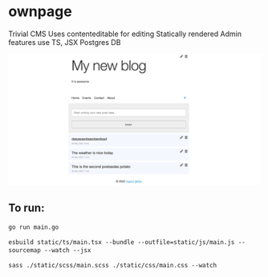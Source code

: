 # ownpage

Trivial CMS
Uses contenteditable for editing
Statically rendered
Admin features use TS, JSX
Postgres DB


![ownpage screnshot](/ownpage.png)
 
## To run:
```
go run main.go
```

```
esbuild static/ts/main.tsx --bundle --outfile=static/js/main.js --sourcemap --watch --jsx
```

```
sass ./static/scss/main.scss ./static/css/main.css --watch
```


